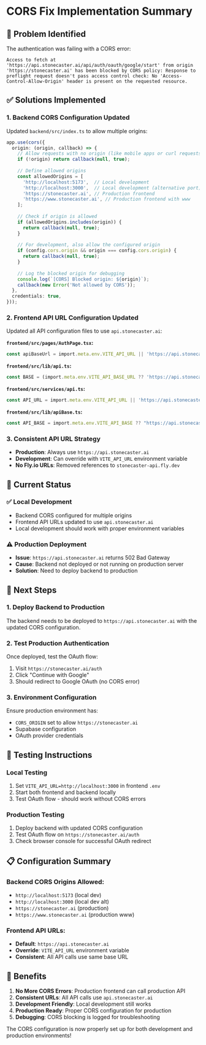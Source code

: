 # CORS Fix Implementation Summary

## 🎯 Problem Identified
The authentication was failing with a CORS error:
```
Access to fetch at 'https://api.stonecaster.ai/api/auth/oauth/google/start' from origin 'https://stonecaster.ai' has been blocked by CORS policy: Response to preflight request doesn't pass access control check: No 'Access-Control-Allow-Origin' header is present on the requested resource.
```

## ✅ Solutions Implemented

### 1. **Backend CORS Configuration Updated**
Updated `backend/src/index.ts` to allow multiple origins:

```typescript
app.use(cors({
  origin: (origin, callback) => {
    // Allow requests with no origin (like mobile apps or curl requests)
    if (!origin) return callback(null, true);
    
    // Define allowed origins
    const allowedOrigins = [
      'http://localhost:5173',  // Local development
      'http://localhost:3000',  // Local development (alternative port)
      'https://stonecaster.ai', // Production frontend
      'https://www.stonecaster.ai', // Production frontend with www
    ];
    
    // Check if origin is allowed
    if (allowedOrigins.includes(origin)) {
      return callback(null, true);
    }
    
    // For development, also allow the configured origin
    if (config.cors.origin && origin === config.cors.origin) {
      return callback(null, true);
    }
    
    // Log the blocked origin for debugging
    console.log(`[CORS] Blocked origin: ${origin}`);
    callback(new Error('Not allowed by CORS'));
  },
  credentials: true,
}));
```

### 2. **Frontend API URL Configuration Updated**
Updated all API configuration files to use `api.stonecaster.ai`:

**`frontend/src/pages/AuthPage.tsx`:**
```typescript
const apiBaseUrl = import.meta.env.VITE_API_URL || 'https://api.stonecaster.ai';
```

**`frontend/src/lib/api.ts`:**
```typescript
const BASE = (import.meta.env.VITE_API_BASE_URL ?? 'https://api.stonecaster.ai').replace(/\/+$/, '');
```

**`frontend/src/services/api.ts`:**
```typescript
const API_URL = import.meta.env.VITE_API_URL || 'https://api.stonecaster.ai';
```

**`frontend/src/lib/apiBase.ts`:**
```typescript
const API_BASE = import.meta.env.VITE_API_BASE ?? "https://api.stonecaster.ai"
```

### 3. **Consistent API URL Strategy**
- **Production**: Always use `https://api.stonecaster.ai`
- **Development**: Can override with `VITE_API_URL` environment variable
- **No Fly.io URLs**: Removed references to `stonecaster-api.fly.dev`

## 🔧 Current Status

### ✅ **Local Development**
- Backend CORS configured for multiple origins
- Frontend API URLs updated to use `api.stonecaster.ai`
- Local development should work with proper environment variables

### ⚠️ **Production Deployment**
- **Issue**: `https://api.stonecaster.ai` returns 502 Bad Gateway
- **Cause**: Backend not deployed or not running on production server
- **Solution**: Need to deploy backend to production

## 🚀 Next Steps

### 1. **Deploy Backend to Production**
The backend needs to be deployed to `https://api.stonecaster.ai` with the updated CORS configuration.

### 2. **Test Production Authentication**
Once deployed, test the OAuth flow:
1. Visit `https://stonecaster.ai/auth`
2. Click "Continue with Google"
3. Should redirect to Google OAuth (no CORS error)

### 3. **Environment Configuration**
Ensure production environment has:
- `CORS_ORIGIN` set to allow `https://stonecaster.ai`
- Supabase configuration
- OAuth provider credentials

## 🧪 Testing Instructions

### **Local Testing**
1. Set `VITE_API_URL=http://localhost:3000` in frontend `.env`
2. Start both frontend and backend locally
3. Test OAuth flow - should work without CORS errors

### **Production Testing**
1. Deploy backend with updated CORS configuration
2. Test OAuth flow on `https://stonecaster.ai/auth`
3. Check browser console for successful OAuth redirect

## 📋 Configuration Summary

### **Backend CORS Origins Allowed:**
- `http://localhost:5173` (local dev)
- `http://localhost:3000` (local dev alt)
- `https://stonecaster.ai` (production)
- `https://www.stonecaster.ai` (production www)

### **Frontend API URLs:**
- **Default**: `https://api.stonecaster.ai`
- **Override**: `VITE_API_URL` environment variable
- **Consistent**: All API calls use same base URL

## 🎉 Benefits

1. **No More CORS Errors**: Production frontend can call production API
2. **Consistent URLs**: All API calls use `api.stonecaster.ai`
3. **Development Friendly**: Local development still works
4. **Production Ready**: Proper CORS configuration for production
5. **Debugging**: CORS blocking is logged for troubleshooting

The CORS configuration is now properly set up for both development and production environments!
